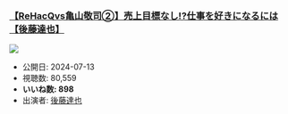 ### [【ReHacQvs亀山敬司②】売上目標なし!?仕事を好きになるには【後藤達也】](https://www.youtube.com/watch?v=9MghqysVdlg)
[![](https://img.youtube.com/vi/9MghqysVdlg/sddefault.jpg)](https://www.youtube.com/watch?v=9MghqysVdlg)
-   公開日: 2024-07-13
-   視聴数: 80,559
-   **いいね数: 898**
-   出演者: [後藤達也](/rehacq_fan/people/後藤達也 "wikilink")
